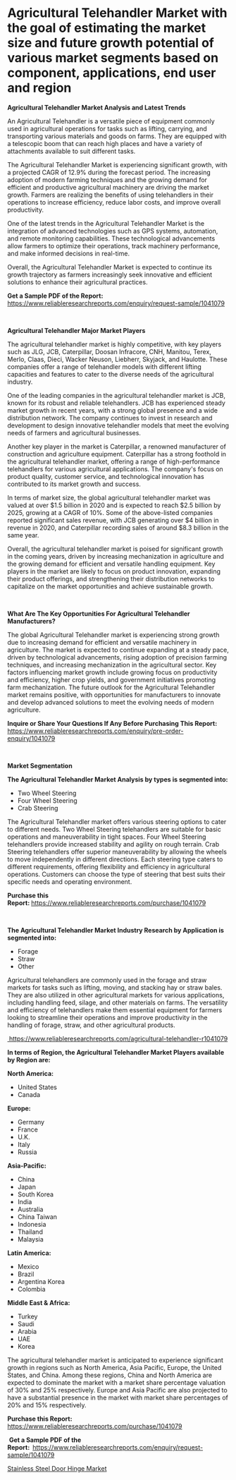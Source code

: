 <p><h1>Agricultural Telehandler Market with the goal of estimating the market size and future growth potential of various market segments based on component, applications, end user and region</h1></p><p><strong>Agricultural Telehandler Market Analysis and Latest Trends</strong></p>
<p><p>An Agricultural Telehandler is a versatile piece of equipment commonly used in agricultural operations for tasks such as lifting, carrying, and transporting various materials and goods on farms. They are equipped with a telescopic boom that can reach high places and have a variety of attachments available to suit different tasks.</p><p>The Agricultural Telehandler Market is experiencing significant growth, with a projected CAGR of 12.9% during the forecast period. The increasing adoption of modern farming techniques and the growing demand for efficient and productive agricultural machinery are driving the market growth. Farmers are realizing the benefits of using telehandlers in their operations to increase efficiency, reduce labor costs, and improve overall productivity.</p><p>One of the latest trends in the Agricultural Telehandler Market is the integration of advanced technologies such as GPS systems, automation, and remote monitoring capabilities. These technological advancements allow farmers to optimize their operations, track machinery performance, and make informed decisions in real-time.</p><p>Overall, the Agricultural Telehandler Market is expected to continue its growth trajectory as farmers increasingly seek innovative and efficient solutions to enhance their agricultural practices.</p></p>
<p><strong>Get a Sample PDF of the Report:&nbsp;</strong> <a href="https://www.reliableresearchreports.com/enquiry/request-sample/1041079">https://www.reliableresearchreports.com/enquiry/request-sample/1041079</a></p>
<p>&nbsp;</p>
<p><strong>Agricultural Telehandler Major Market Players</strong></p>
<p><p>The agricultural telehandler market is highly competitive, with key players such as JLG, JCB, Caterpillar, Doosan Infracore, CNH, Manitou, Terex, Merlo, Claas, Dieci, Wacker Neuson, Liebherr, Skyjack, and Haulotte. These companies offer a range of telehandler models with different lifting capacities and features to cater to the diverse needs of the agricultural industry.</p><p>One of the leading companies in the agricultural telehandler market is JCB, known for its robust and reliable telehandlers. JCB has experienced steady market growth in recent years, with a strong global presence and a wide distribution network. The company continues to invest in research and development to design innovative telehandler models that meet the evolving needs of farmers and agricultural businesses.</p><p>Another key player in the market is Caterpillar, a renowned manufacturer of construction and agriculture equipment. Caterpillar has a strong foothold in the agricultural telehandler market, offering a range of high-performance telehandlers for various agricultural applications. The company's focus on product quality, customer service, and technological innovation has contributed to its market growth and success.</p><p>In terms of market size, the global agricultural telehandler market was valued at over $1.5 billion in 2020 and is expected to reach $2.5 billion by 2025, growing at a CAGR of 10%. Some of the above-listed companies reported significant sales revenue, with JCB generating over $4 billion in revenue in 2020, and Caterpillar recording sales of around $8.3 billion in the same year.</p><p>Overall, the agricultural telehandler market is poised for significant growth in the coming years, driven by increasing mechanization in agriculture and the growing demand for efficient and versatile handling equipment. Key players in the market are likely to focus on product innovation, expanding their product offerings, and strengthening their distribution networks to capitalize on the market opportunities and achieve sustainable growth.</p></p>
<p>&nbsp;</p>
<p><strong>What Are The Key Opportunities For Agricultural Telehandler Manufacturers?</strong></p>
<p><p>The global Agricultural Telehandler market is experiencing strong growth due to increasing demand for efficient and versatile machinery in agriculture. The market is expected to continue expanding at a steady pace, driven by technological advancements, rising adoption of precision farming techniques, and increasing mechanization in the agricultural sector. Key factors influencing market growth include growing focus on productivity and efficiency, higher crop yields, and government initiatives promoting farm mechanization. The future outlook for the Agricultural Telehandler market remains positive, with opportunities for manufacturers to innovate and develop advanced solutions to meet the evolving needs of modern agriculture.</p></p>
<p><strong>Inquire or Share Your Questions If Any Before Purchasing This Report:</strong> <a href="https://www.reliableresearchreports.com/enquiry/pre-order-enquiry/1041079">https://www.reliableresearchreports.com/enquiry/pre-order-enquiry/1041079</a></p>
<p>&nbsp;</p>
<p><strong>Market Segmentation</strong></p>
<p><strong>The Agricultural Telehandler Market Analysis by types is segmented into:</strong></p>
<p><ul><li>Two Wheel Steering</li><li>Four Wheel Steering</li><li>Crab Steering</li></ul></p>
<p><p>The Agricultural Telehandler market offers various steering options to cater to different needs. Two Wheel Steering telehandlers are suitable for basic operations and maneuverability in tight spaces. Four Wheel Steering telehandlers provide increased stability and agility on rough terrain. Crab Steering telehandlers offer superior maneuverability by allowing the wheels to move independently in different directions. Each steering type caters to different requirements, offering flexibility and efficiency in agricultural operations. Customers can choose the type of steering that best suits their specific needs and operating environment.</p></p>
<p><strong>Purchase this Report:&nbsp;</strong><a href="https://www.reliableresearchreports.com/purchase/1041079">https://www.reliableresearchreports.com/purchase/1041079</a></p>
<p>&nbsp;</p>
<p><strong>The Agricultural Telehandler Market Industry Research by Application is segmented into:</strong></p>
<p><ul><li>Forage</li><li>Straw</li><li>Other</li></ul></p>
<p><p>Agricultural telehandlers are commonly used in the forage and straw markets for tasks such as lifting, moving, and stacking hay or straw bales. They are also utilized in other agricultural markets for various applications, including handling feed, silage, and other materials on farms. The versatility and efficiency of telehandlers make them essential equipment for farmers looking to streamline their operations and improve productivity in the handling of forage, straw, and other agricultural products.</p></p>
<p><a href="https://www.reliableresearchreports.com/agricultural-telehandler-r1041079">&nbsp;https://www.reliableresearchreports.com/agricultural-telehandler-r1041079</a></p>
<p><strong>In terms of Region, the Agricultural Telehandler Market Players available by Region are:</strong></p>
<p>
    <p> <strong> North America: </strong>
        <ul>
            <li>United States</li>
            <li>Canada</li>
        </ul>
        </p> 
    <p> <strong> Europe: </strong>
        <ul>
            <li>Germany</li>
            <li>France</li>
            <li>U.K.</li>
            <li>Italy</li>
            <li>Russia</li>
        </ul>
        </p> 
    <p> <strong> Asia-Pacific: </strong>
        <ul>
            <li>China</li>
            <li>Japan</li>
            <li>South Korea</li>
            <li>India</li>
            <li>Australia</li>
            <li>China Taiwan</li>
            <li>Indonesia</li>
            <li>Thailand</li>
            <li>Malaysia</li>
        </ul>
        </p> 
    <p> <strong> Latin America: </strong>
        <ul>
            <li>Mexico</li>
            <li>Brazil</li>
            <li>Argentina Korea</li>
            <li>Colombia</li>
        </ul>
        </p> 
    <p> <strong> Middle East & Africa: </strong>
        <ul>
            <li>Turkey</li>
            <li>Saudi</li>
            <li>Arabia</li>
            <li>UAE</li>
            <li>Korea</li>
        </ul>
    </p>
    </p>
<p><p>The agricultural telehandler market is anticipated to experience significant growth in regions such as North America, Asia Pacific, Europe, the United States, and China. Among these regions, China and North America are expected to dominate the market with a market share percentage valuation of 30% and 25% respectively. Europe and Asia Pacific are also projected to have a substantial presence in the market with market share percentages of 20% and 15% respectively.</p></p>
<p><strong>Purchase this Report: </strong><a href="https://www.reliableresearchreports.com/purchase/1041079">https://www.reliableresearchreports.com/purchase/1041079</a></p>
<p>&nbsp;<strong>Get a Sample PDF of the Report:&nbsp;&nbsp;</strong><a href="https://www.reliableresearchreports.com/enquiry/request-sample/1041079">https://www.reliableresearchreports.com/enquiry/request-sample/1041079</a></p>
<p><strong></strong></p>
<p><p><a href="https://github.com/FassouRP/Market-Research-Report-List-4/blob/main/stainless-steel-door-hinge-market.md">Stainless Steel Door Hinge Market</a></p></p>